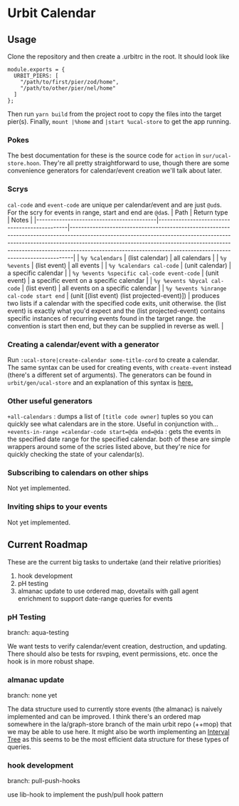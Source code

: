# Urbit Calendar

## Usage
Clone the repository and then create a .urbitrc in the root. It should look like
```
module.exports = {
  URBIT_PIERS: [
    "/path/to/first/pier/zod/home",
    "/path/to/other/pier/nel/home"
  ]
};

```
Then run `yarn build` from the project root to copy the files into the target pier(s). Finally, `mount |%home` and `|start %ucal-store` to get the app running.

### Pokes
The best documentation for these is the source code for `action` in `sur/ucal-store.hoon`. They're all pretty straightforward to use, though there are some convenience generators for calendar/event creation we'll talk about later.

### Scrys
`cal-code` and `event-code` are unique per calendar/event and are just `@ud`s. For the scry for events in range, start and end are `@da`s.
| Path                                     | Return type                                  | Notes                                                                                                                                                                                                                                                                                                                   |
|------------------------------------------|----------------------------------------------|-------------------------------------------------------------------------------------------------------------------------------------------------------------------------------------------------------------------------------------------------------------------------------------------------------------------------|
| `%y %calendars`                            | (list calendar)                              | all calendars                                                                                                                                                                                                                                                                                                           |
| `%y %events`                               | (list event)                                 | all events                                                                                                                                                                                                                                                                                                              |
| `%y %calendars cal-code`                   | (unit calendar)                              | a specific calendar                                                                                                                                                                                                                                                                                                     |
| `%y %events %specific cal-code event-code` | (unit event)                                 | a specific event on a specific calendar                                                                                                                                                                                                                                                                                 |
| `%y %events %bycal cal-code`               | (list event)                                 | all events on a specific calendar                                                                                                                                                                                                                                                                                       |
| `%y %events %inrange cal-code start end`   | (unit [(list event) (list projected-event)]) | produces two lists if a calendar with the specified code exits, unit otherwise. the  (list event) is exactly what you'd expect and the (list projected-event) contains specific instances of recurring events found in the target range. the convention is start then end, but they can be supplied in reverse as well. |

### Creating a calendar/event with a generator
Run `:ucal-store|create-calendar some-title-cord` to create a calendar. The same syntax can be used for creating events, with `create-event` instead (there's a different set of arguments). The generators can be found in `urbit/gen/ucal-store` and an explanation of this syntax is [here.](https://github.com/timlucmiptev/gall-guide/blob/master/generators.md)

### Other useful generators
`+all-calendars` : dumps a list of `[title code owner]` tuples so you can quickly see what calendars are in the store. Useful in conjunction with...
`+events-in-range =calendar-code start=@da end=@da` : gets the events in the specified date range for the specified calendar.
both of these are simple wrappers around some of the scries listed above, but they're nice for quickly checking the state of your calendar(s).

### Subscribing to calendars on other ships
Not yet implemented.

### Inviting ships to your events
Not yet implemented.

## Current Roadmap
These are the current big tasks to undertake (and their relative priorities)

1. hook development
2. pH testing
3. almanac update to use ordered map, dovetails with gall agent enrichment to support date-range queries for events

### pH Testing
branch: aqua-testing

We want tests to verify calendar/event creation, destruction, and updating. There should also be tests for rsvping, event permissions, etc. once the hook is in more robust shape.

### almanac update
branch: none yet

The data structure used to currently store events (the almanac) is naively implemented and can be improved. I think there's an ordered map somewhere in the la/graph-store branch of the main urbit repo (++mop) that we may be able to use here. It might also be worth implementing an [Interval Tree](https://en.wikipedia.org/wiki/Interval_tree) as this seems to be the most efficient data structure for these types of queries.

### hook development
branch: pull-push-hooks

use lib-hook to implement the push/pull hook pattern
